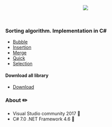 <p align="center"><img src="https://s3.amazonaws.com/studiomaven-legacy-img/Grasshopper+Data+Tree.png"></p><br>

### Sorting algorithm. Implementation in C#

* [Bubble](https://github.com/VanHakobyan/DatastructureAndAlgorithm/blob/master/SortingAlgoritm/SortingLibrary/Bubble.cs)
* [Insertion](https://github.com/VanHakobyan/DatastructureAndAlgorithm/blob/master/SortingAlgoritm/SortingLibrary/Insertion.cs)
* [Merge](https://github.com/VanHakobyan/DatastructureAndAlgorithm/blob/master/SortingAlgoritm/SortingLibrary/Merge.cs)
* [Quick](https://github.com/VanHakobyan/DatastructureAndAlgorithm/blob/master/SortingAlgoritm/SortingLibrary/Quick.cs)
* [Selection](https://github.com/VanHakobyan/DatastructureAndAlgorithm/blob/master/SortingAlgoritm/SortingLibrary/Selection.cs)

#### Download all library

* [Download](https://github.com/VanHakobyan/DatastructureAndAlgorithm/raw/master/SortingAlgoritm/SortingLibrary.rar)

### About :pencil2:

* Visual Studio community 2017 :closed_book:
* C# 7.0 .NET Framework 4.6 :notebook_with_decorative_cover:
